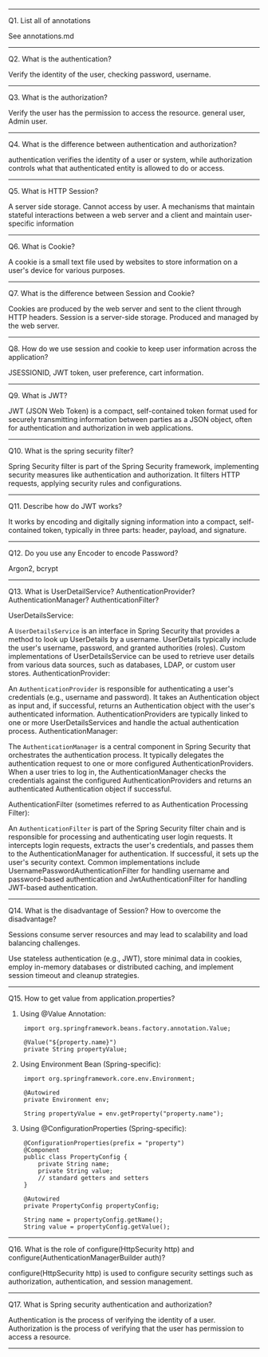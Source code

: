 *********************************
Q1. List all of annotations 

See annotations.md
*********************************
Q2. What is the authentication? 

Verify the identity of the user, checking password, username.
*********************************
Q3. What is the authorization?

Verify the user has the permission to access the resource. general user, Admin user. 
*********************************
Q4. What is the difference between authentication and authorization? 

authentication verifies the identity of a user or system, 
while authorization controls what that authenticated entity is allowed to do or access.
*********************************
Q5. What is HTTP Session? 

A server side storage. 
Cannot access by user. 
A mechanisms that maintain stateful interactions between a web server and a client and maintain user-specific information
*********************************
Q6. What is Cookie? 


A cookie is a small text file used by websites to store information on a user's device for various purposes.
*********************************
Q7. What is the difference between Session and Cookie? 

Cookies are produced by the web server and sent to the client through HTTP headers. 
Session is a server-side storage. Produced and managed by the web server.
*********************************
Q8. How do we use session and cookie to keep user information across the application? 

JSESSIONID, JWT token, user preference, cart information. 
*********************************
Q9. What is JWT?

JWT (JSON Web Token) is a compact, self-contained token format used for securely transmitting information between parties as a JSON object, often for authentication and authorization in web applications.
*********************************
Q10. What is the spring security filter? 

Spring Security filter is part of the Spring Security framework, implementing security measures like authentication and authorization. It filters HTTP requests, applying security rules and configurations.
*********************************
Q11. Describe how do JWT works? 

It works by encoding and digitally signing information into a compact, self-contained token, typically in three parts: header, payload, and signature.
*********************************
Q12. Do you use any Encoder to encode Password? 

Argon2, bcrypt
*********************************
Q13. What is UserDetailService? AuthenticationProvider? AuthenticationManager? AuthenticationFilter? 

UserDetailsService:

A `UserDetailsService` is an interface in Spring Security that provides a method to look up UserDetails by a username. UserDetails typically include the user's username, password, and granted authorities (roles).
Custom implementations of UserDetailsService can be used to retrieve user details from various data sources, such as databases, LDAP, or custom user stores.
AuthenticationProvider:

An `AuthenticationProvider` is responsible for authenticating a user's credentials (e.g., username and password). It takes an Authentication object as input and, if successful, returns an Authentication object with the user's authenticated information.
AuthenticationProviders are typically linked to one or more UserDetailsServices and handle the actual authentication process.
AuthenticationManager:

The `AuthenticationManager` is a central component in Spring Security that orchestrates the authentication process. It typically delegates the authentication request to one or more configured AuthenticationProviders.
When a user tries to log in, the AuthenticationManager checks the credentials against the configured AuthenticationProviders and returns an authenticated Authentication object if successful.

AuthenticationFilter (sometimes referred to as Authentication Processing Filter):

An `AuthenticationFilter` is part of the Spring Security filter chain and is responsible for processing and authenticating user login requests.
It intercepts login requests, extracts the user's credentials, and passes them to the AuthenticationManager for authentication. If successful, it sets up the user's security context.
Common implementations include UsernamePasswordAuthenticationFilter for handling username and password-based authentication and JwtAuthenticationFilter for handling JWT-based authentication.
*********************************
Q14. What is the disadvantage of Session? How to overcome the disadvantage? 

Sessions consume server resources and may lead to scalability and load balancing challenges.

Use stateless authentication (e.g., JWT), store minimal data in cookies, employ in-memory databases or distributed caching, and implement session timeout and cleanup strategies.
*********************************
Q15. How to get value from application.properties? 


1. Using @Value Annotation:

        import org.springframework.beans.factory.annotation.Value;

        @Value("${property.name}")
        private String propertyValue;

2. Using Environment Bean (Spring-specific):
    
        import org.springframework.core.env.Environment;

        @Autowired
        private Environment env;
        
        String propertyValue = env.getProperty("property.name");

3. Using @ConfigurationProperties (Spring-specific): 

        @ConfigurationProperties(prefix = "property")
        @Component
        public class PropertyConfig {
            private String name;
            private String value;
            // standard getters and setters
        }

        @Autowired
        private PropertyConfig propertyConfig;
        
        String name = propertyConfig.getName();
        String value = propertyConfig.getValue();
*********************************
Q16. What is the role of configure(HttpSecurity http) and configure(AuthenticationManagerBuilder auth)? 

configure(HttpSecurity http) is used to configure security settings such as authorization, authentication, and session management.
*********************************
Q17. What is Spring security authentication and authorization? 

Authentication is the process of verifying the identity of a user. Authorization is the process of verifying that the user has permission to access a resource.
*********************************



